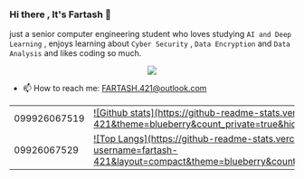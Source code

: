 ### Hi there , It's Fartash 👋
just a senior computer engineering student who loves studying  ```AI and Deep Learning``` , enjoys learning about ```Cyber Security``` , ```Data Encryption``` and ```Data Analysis``` and likes coding so much.

<p align="center">
  <a href="https://github.com/Fartash-421/Computer-architecture-">
    <img src="https://skillicons.dev/icons?i=html,css,javascript,c,cpp,flutter,git,idea,java,py"/>
  </a>
</p>

- 📫 How to reach me: FARTASH.421@outlook.com




 <table>
        <tr>
            <td>099926067519</td>
           <td>
              <a href="#">![Github stats](https://github-readme-stats.vercel.app/api?username=fartash-421&theme=blueberry&count_private=true&hide_border=true&line_height=20)</a>
           </td>      
        </tr>
        <tr>
            <td>09926067529</td>
             <td>
                <a href="#">![Top Langs](https://github-readme-stats.vercel.app/api/top-langs/?username=fartash-421&layout=compact&theme=blueberry&count_private=true&hide_border=true)</a>
             </td>
        </tr>
    </table>
<!--
[![Top Langs](https://github-readme-stats.vercel.app/api/top-langs/?username=negarhonarvar&hide_progress=true&theme=highcontrast)](https://github.com/negarhonarvar?tab=repositories)
                      

**negarhonarvar/negarhonarvar** is a ✨ _special_ ✨ repository because its `README.md` (this file) appears on your GitHub profile.

Here are some ideas to get you started:

- 🔭 I’m currently working on ...
- 🌱 I’m currently learning ...
- 👯 I’m looking to collaborate on ...
- 🤔 I’m looking for help with ...
- 💬 Ask me about ...
- 📫 How to reach me: ...
- 😄 Pronouns: ...
- ⚡ Fun fact: ...
-->
